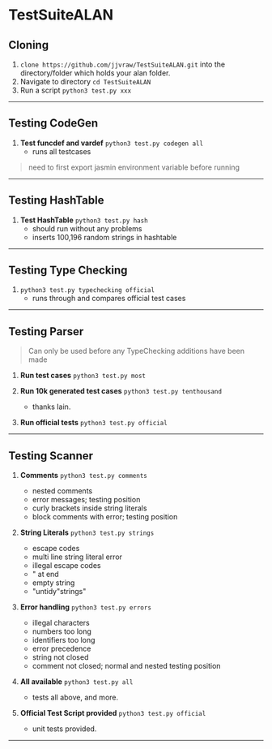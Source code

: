 # TestSuiteALAN

## Cloning
1. `clone https://github.com/jjvraw/TestSuiteALAN.git` into the directory/folder which holds your alan folder.
2. Navigate to directory `cd TestSuiteALAN`
3. Run a script `python3 test.py xxx`

---
## Testing CodeGen
1. **Test funcdef and vardef**
`python3 test.py codegen all` 
	- runs all testcases
> need to first export jasmin environment variable before running

---
## Testing HashTable
1. **Test HashTable**
`python3 test.py hash`
	- should run without any problems
	- inserts 100,196 random strings in hashtable

---
## Testing Type Checking 
1. `python3 test.py typechecking official`
	- runs through and compares official test cases

---

## Testing Parser 
> Can only be used before any TypeChecking additions have been made 
1. **Run test cases**
`python3 test.py most`

2. **Run 10k generated test cases**
`python3 test.py tenthousand`
	- thanks Iain.

3. **Run official tests**
`python3 test.py official`

---

## Testing Scanner
1. **Comments**
	`python3 test.py comments`
	- nested comments
	- error messages; testing position
	- curly brackets inside string literals
	- block comments with error; testing position
	
2. **String Literals**
	`python3 test.py strings`
	- escape codes 
	- multi line string literal error
	- illegal escape codes
	- " at end
	- empty string
	- "untidy"strings"
	
3. **Error handling**
	`python3 test.py errors`
	- illegal characters
	- numbers too long
	- identifiers too long
	- error precedence
	- string not closed
	- comment not closed; normal and nested testing position
	
4. **All available**
	`python3 test.py all`
	- tests all above, and more.
	
4. **Official Test Script provided**
	`python3 test.py official`
	- unit tests provided.	
--- 